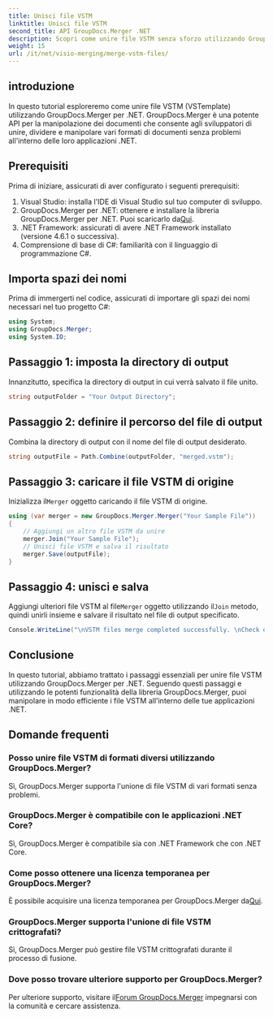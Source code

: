 ```yaml
---
title: Unisci file VSTM
linktitle: Unisci file VSTM
second_title: API GroupDocs.Merger .NET
description: Scopri come unire file VSTM senza sforzo utilizzando GroupDocs.Merger per .NET. Segui il nostro tutorial passo passo e le tue capacità di manipolazione dei documenti.
weight: 15
url: /it/net/visio-merging/merge-vstm-files/
---
```

## introduzione
In questo tutorial esploreremo come unire file VSTM (VSTemplate) utilizzando GroupDocs.Merger per .NET. GroupDocs.Merger è una potente API per la manipolazione dei documenti che consente agli sviluppatori di unire, dividere e manipolare vari formati di documenti senza problemi all'interno delle loro applicazioni .NET.
## Prerequisiti
Prima di iniziare, assicurati di aver configurato i seguenti prerequisiti:
1. Visual Studio: installa l'IDE di Visual Studio sul tuo computer di sviluppo.
2.  GroupDocs.Merger per .NET: ottenere e installare la libreria GroupDocs.Merger per .NET. Puoi scaricarlo da[Qui](https://releases.groupdocs.com/merger/net/).
3. .NET Framework: assicurati di avere .NET Framework installato (versione 4.6.1 o successiva).
4. Comprensione di base di C#: familiarità con il linguaggio di programmazione C#.

## Importa spazi dei nomi
Prima di immergerti nel codice, assicurati di importare gli spazi dei nomi necessari nel tuo progetto C#:
```csharp
using System; 
using GroupDocs.Merger;
using System.IO;
```
## Passaggio 1: imposta la directory di output
Innanzitutto, specifica la directory di output in cui verrà salvato il file unito.
```csharp
string outputFolder = "Your Output Directory";
```
## Passaggio 2: definire il percorso del file di output
Combina la directory di output con il nome del file di output desiderato.
```csharp
string outputFile = Path.Combine(outputFolder, "merged.vstm");
```
## Passaggio 3: caricare il file VSTM di origine
 Inizializza il`Merger` oggetto caricando il file VSTM di origine.
```csharp
using (var merger = new GroupDocs.Merger.Merger("Your Sample File"))
{
    // Aggiungi un altro file VSTM da unire
    merger.Join("Your Sample File");
    // Unisci file VSTM e salva il risultato
    merger.Save(outputFile);
}
```
## Passaggio 4: unisci e salva
Aggiungi ulteriori file VSTM al file`Merger` oggetto utilizzando il`Join` metodo, quindi unirli insieme e salvare il risultato nel file di output specificato.
```csharp
Console.WriteLine("\nVSTM files merge completed successfully. \nCheck output in {0}", outputFolder);
```

## Conclusione
In questo tutorial, abbiamo trattato i passaggi essenziali per unire file VSTM utilizzando GroupDocs.Merger per .NET. Seguendo questi passaggi e utilizzando le potenti funzionalità della libreria GroupDocs.Merger, puoi manipolare in modo efficiente i file VSTM all'interno delle tue applicazioni .NET.

## Domande frequenti
### Posso unire file VSTM di formati diversi utilizzando GroupDocs.Merger?
Sì, GroupDocs.Merger supporta l'unione di file VSTM di vari formati senza problemi.
### GroupDocs.Merger è compatibile con le applicazioni .NET Core?
Sì, GroupDocs.Merger è compatibile sia con .NET Framework che con .NET Core.
### Come posso ottenere una licenza temporanea per GroupDocs.Merger?
 È possibile acquisire una licenza temporanea per GroupDocs.Merger da[Qui](https://purchase.groupdocs.com/temporary-license/).
### GroupDocs.Merger supporta l'unione di file VSTM crittografati?
Sì, GroupDocs.Merger può gestire file VSTM crittografati durante il processo di fusione.
### Dove posso trovare ulteriore supporto per GroupDocs.Merger?
 Per ulteriore supporto, visitare il[Forum GroupDocs.Merger](https://forum.groupdocs.com/c/merger/32) impegnarsi con la comunità e cercare assistenza.